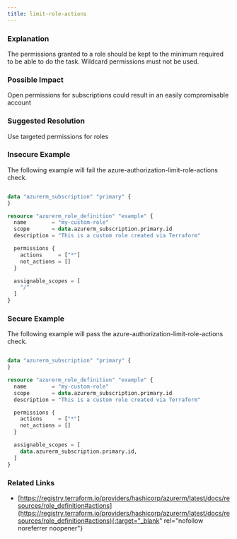 ```yaml
---
title: limit-role-actions
---
```


### Explanation

The permissions granted to a role should be kept to the minimum required to be able to do the task. Wildcard permissions must not be used.

### Possible Impact
Open permissions for subscriptions could result in an easily compromisable account

### Suggested Resolution
Use targeted permissions for roles


### Insecure Example

The following example will fail the azure-authorization-limit-role-actions check.

```terraform

data "azurerm_subscription" "primary" {
}

resource "azurerm_role_definition" "example" {
  name        = "my-custom-role"
  scope       = data.azurerm_subscription.primary.id
  description = "This is a custom role created via Terraform"

  permissions {
    actions     = ["*"]
    not_actions = []
  }

  assignable_scopes = [
    "/"
  ]
}

```



### Secure Example

The following example will pass the azure-authorization-limit-role-actions check.

```terraform

data "azurerm_subscription" "primary" {
}

resource "azurerm_role_definition" "example" {
  name        = "my-custom-role"
  scope       = data.azurerm_subscription.primary.id
  description = "This is a custom role created via Terraform"

  permissions {
    actions     = ["*"]
    not_actions = []
  }

  assignable_scopes = [
    data.azurerm_subscription.primary.id,
  ]
}

```




### Related Links


- [https://registry.terraform.io/providers/hashicorp/azurerm/latest/docs/resources/role_definition#actions](https://registry.terraform.io/providers/hashicorp/azurerm/latest/docs/resources/role_definition#actions){:target="_blank" rel="nofollow noreferrer noopener"}


